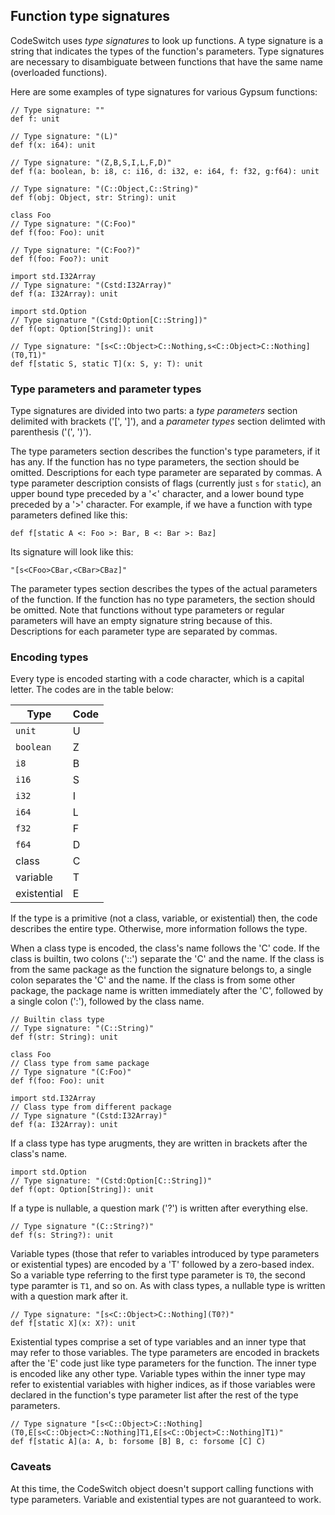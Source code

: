 ## Function type signatures

CodeSwitch uses *type signatures* to look up functions. A type
signature is a string that indicates the types of the function's
parameters. Type signatures are necessary to disambiguate between
functions that have the same name (overloaded functions).

Here are some examples of type signatures for various Gypsum
functions:

    // Type signature: ""
    def f: unit

    // Type signature: "(L)"
    def f(x: i64): unit

    // Type signature: "(Z,B,S,I,L,F,D)"
    def f(a: boolean, b: i8, c: i16, d: i32, e: i64, f: f32, g:f64): unit

    // Type signature: "(C::Object,C::String)"
    def f(obj: Object, str: String): unit

    class Foo
    // Type signature: "(C:Foo)"
    def f(foo: Foo): unit

    // Type signature: "(C:Foo?)"
    def f(foo: Foo?): unit

    import std.I32Array
    // Type signature: "(Cstd:I32Array)"
    def f(a: I32Array): unit

    import std.Option
    // Type signature "(Cstd:Option[C::String])"
    def f(opt: Option[String]): unit

    // Type signature: "[s<C::Object>C::Nothing,s<C::Object>C::Nothing](T0,T1)"
    def f[static S, static T](x: S, y: T): unit

### Type parameters and parameter types

Type signatures are divided into two parts: a *type parameters*
section delimited with brackets ('[', ']'), and a *parameter types*
section delimted with parenthesis ('(', ')').

The type parameters section describes the function's type parameters,
if it has any. If the function has no type parameters, the section
should be omitted. Descriptions for each type parameter are separated
by commas. A type parameter description consists of flags (currently
just `s` for `static`), an upper bound type preceded by a '<'
character, and a lower bound type preceded by a '>' character. For
example, if we have a function with type parameters defined like this:

    def f[static A <: Foo >: Bar, B <: Bar >: Baz]

Its signature will look like this:

    "[s<CFoo>CBar,<CBar>CBaz]"

The parameter types section describes the types of the actual
parameters of the function. If the function has no type parameters,
the section should be omitted. Note that functions without type
parameters or regular parameters will have an empty signature string
because of this. Descriptions for each parameter type are separated by
commas.

### Encoding types

Every type is encoded starting with a code character, which is a
capital letter. The codes are in the table below:

Type        | Code
----------- | ----
`unit`      | U
`boolean`   | Z
`i8`        | B
`i16`       | S
`i32`       | I
`i64`       | L
`f32`       | F
`f64`       | D
class       | C
variable    | T
existential | E

If the type is a primitive (not a class, variable, or existential)
then, the code describes the entire type. Otherwise, more information
follows the type.

When a class type is encoded, the class's name follows the 'C'
code. If the class is builtin, two colons ('::') separate the 'C' and
the name. If the class is from the same package as the function the
signature belongs to, a single colon separates the 'C' and the
name. If the class is from some other package, the package name is
written immediately after the 'C', followed by a single colon (':'),
followed by the class name.

    // Builtin class type
    // Type signature: "(C::String)"
    def f(str: String): unit

    class Foo
    // Class type from same package
    // Type signature "(C:Foo)"
    def f(foo: Foo): unit

    import std.I32Array
    // Class type from different package
    // Type signature "(Cstd:I32Array)"
    def f(a: I32Array): unit

If a class type has type arugments, they are written in brackets after
the class's name.

    import std.Option
    // Type signature: "(Cstd:Option[C::String])"
    def f(opt: Option[String]): unit

If a type is nullable, a question mark ('?') is written after
everything else.

    // Type signature "(C::String?)"
    def f(s: String?): unit

Variable types (those that refer to variables introduced by type
parameters or existential types) are encoded by a 'T' followed by a
zero-based index. So a variable type referring to the first type
parameter is `T0`, the second type paramter is `T1`, and so on. As
with class types, a nullable type is written with a question mark
after it.

    // Type signature: "[s<C::Object>C::Nothing](T0?)"
    def f[static X](x: X?): unit

Existential types comprise a set of type variables and an inner
type that may refer to those variables. The type parameters are
encoded in brackets after the 'E' code just like type parameters for
the function. The inner type is encoded like any other type. Variable
types within the inner type may refer to existential variables with
higher indices, as if those variables were declared in the function's
type parameter list after the rest of the type parameters.

    // Type signature "[s<C::Object>C::Nothing](T0,E[s<C::Object>C::Nothing]T1,E[s<C::Object>C::Nothing]T1)"
    def f[static A](a: A, b: forsome [B] B, c: forsome [C] C)

### Caveats

At this time, the CodeSwitch object doesn't support calling functions
with type parameters. Variable and existential types are not
guaranteed to work.
